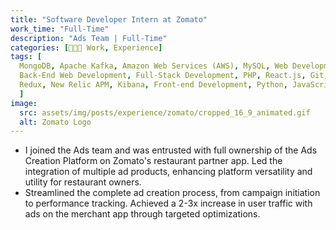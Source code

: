```yaml
---
title: "Software Developer Intern at Zomato"
work_time: "Full-Time"
description: "Ads Team | Full-Time"
categories: [🧑🏻‍💻 Work, Experience]
tags: [
  MongoDB, Apache Kafka, Amazon Web Services (AWS), MySQL, Web Development, JSON,  
  Back-End Web Development, Full-Stack Development, PHP, React.js, Git, GitHub, Prometheus.io, Postman API, 
  Redux, New Relic APM, Kibana, Front-end Development, Python, JavaScript, Grafana, ETL
  ]
image:
  src: assets/img/posts/experience/zomato/cropped_16_9_animated.gif
  alt: Zomato Logo
---
```


* I joined the Ads team and was entrusted with full ownership of the Ads Creation Platform on Zomato's restaurant partner app. Led the integration of multiple ad products, enhancing platform versatility and utility for restaurant owners.
* Streamlined the complete ad creation process, from campaign initiation to performance tracking. Achieved a 2-3x increase in user traffic with ads on the merchant app through targeted optimizations.
